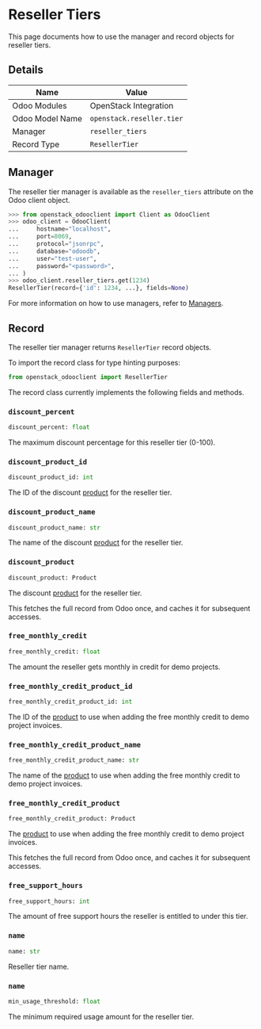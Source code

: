 # Reseller Tiers

This page documents how to use the manager and record objects
for reseller tiers.

## Details

| Name            | Value                     |
|-----------------|---------------------------|
| Odoo Modules    | OpenStack Integration     |
| Odoo Model Name | `openstack.reseller.tier` |
| Manager         | `reseller_tiers`          |
| Record Type     | `ResellerTier`            |

## Manager

The reseller tier manager is available as the `reseller_tiers`
attribute on the Odoo client object.

```python
>>> from openstack_odooclient import Client as OdooClient
>>> odoo_client = OdooClient(
...     hostname="localhost",
...     port=8069,
...     protocol="jsonrpc",
...     database="odoodb",
...     user="test-user",
...     password="<password>",
... )
>>> odoo_client.reseller_tiers.get(1234)
ResellerTier(record={'id': 1234, ...}, fields=None)
```

For more information on how to use managers, refer to [Managers](index.md).

## Record

The reseller tier manager returns `ResellerTier` record objects.

To import the record class for type hinting purposes:

```python
from openstack_odooclient import ResellerTier
```

The record class currently implements the following fields and methods.

### `discount_percent`

```python
discount_percent: float
```

The maximum discount percentage for this reseller tier (0-100).

### `discount_product_id`

```python
discount_product_id: int
```

The ID of the discount [product](product.md) for the reseller tier.

### `discount_product_name`

```python
discount_product_name: str
```

The name of the discount [product](product.md) for the reseller tier.

### `discount_product`

```python
discount_product: Product
```

The discount [product](product.md) for the reseller tier.

This fetches the full record from Odoo once,
and caches it for subsequent accesses.

### `free_monthly_credit`

```python
free_monthly_credit: float
```

The amount the reseller gets monthly in credit for demo projects.

### `free_monthly_credit_product_id`

```python
free_monthly_credit_product_id: int
```

The ID of the [product](product.md) to use when adding the free monthly credit
to demo project invoices.

### `free_monthly_credit_product_name`

```python
free_monthly_credit_product_name: str
```

The name of the [product](product.md) to use when adding the free monthly credit
to demo project invoices.

### `free_monthly_credit_product`

```python
free_monthly_credit_product: Product
```

The [product](product.md) to use when adding the free monthly credit
to demo project invoices.

This fetches the full record from Odoo once,
and caches it for subsequent accesses.

### `free_support_hours`

```python
free_support_hours: int
```

The amount of free support hours the reseller is entitled to
under this tier.

### `name`

```python
name: str
```

Reseller tier name.

### `name`

```python
min_usage_threshold: float
```

The minimum required usage amount for the reseller tier.
